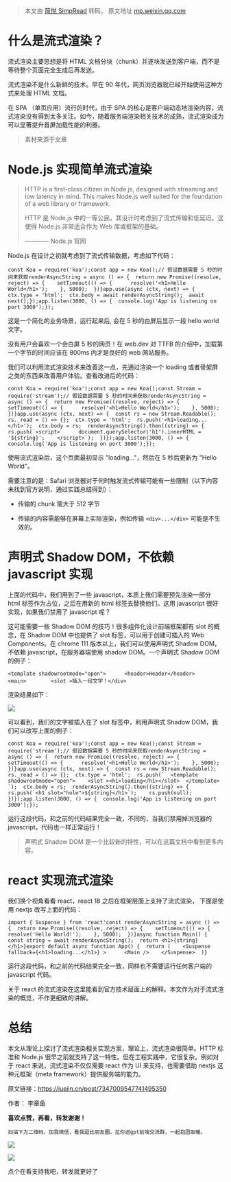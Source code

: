 > 本文由 [简悦 SimpRead](http://ksria.com/simpread/) 转码， 原文地址 [mp.weixin.qq.com](https://mp.weixin.qq.com/s/fJ59S-01x1X_Prdf4pqjmA)

什么是流式渲染？
========

流式渲染主要思想是将 HTML 文档分块（chunk）并逐块发送到客户端，而不是等待整个页面完全生成后再发送。

流式渲染不是什么新鲜的技术。早在 90 年代，网页浏览器就已经开始使用这种方式来处理 HTML 文档。

在 SPA （单页应用）流行的时代，由于 SPA 的核心是客户端动态地渲染内容，流式渲染没有得到太多关注。如今，随着服务端渲染相关技术的成熟，流式渲染成为可以显著提升首屏加载性能的利器。

> 素材来源于文章

Node.js 实现简单流式渲染
================

> HTTP is a first-class citizen in Node.js, designed with streaming and low latency in mind. This makes Node.js well suited for the foundation of a web library or framework.
> 
> HTTP 是 Node.js 中的一等公民，其设计时考虑到了流式传输和低延迟。这使得 Node.js 非常适合作为 Web 库或框架的基础。
> 
> ———— Node.js 官网

Node.js 在设计之初就考虑到了流式传输数据，考虑如下代码：

```
const Koa = require('koa');const app = new Koa();// 假设数据需要 5 秒的时间来获取renderAsyncString = async () => {  return new Promise((resolve, reject) => {    setTimeout(() => {      resolve('<h1>Hello World</h1>');    }, 5000);  })}app.use(async (ctx, next) => {  ctx.type = 'html';  ctx.body = await renderAsyncString();  await next();});app.listen(3000, () => {  console.log('App is listening on port 3000');});
```

这是一个简化的业务场景，运行起来后, 会在 5 秒的白屏后显示一段 hello world 文字。

没有用户会喜欢一个会白屏 5 秒的网页！在 web.dev 对 TTFB 的介绍中，加载第一个字节的时间应该在 800ms 内才是良好的 web 网站服务。

我们可以利用流式渲染技术来改善这一点，先通过渲染一个 loading 或者骨架屏之类的东西来改善用户体验。查看改进后的代码：

```
const Koa = require('koa');const app = new Koa();const Stream = require('stream');// 假设数据需要 5 秒的时间来获取renderAsyncString = async () => {  return new Promise((resolve, reject) => {    setTimeout(() => {      resolve('<h1>Hello World</h1>');    }, 5000);  })}app.use(async (ctx, next) => {  const rs = new Stream.Readable();  rs._read = () => {};  ctx.type = 'html';  rs.push('<h1>loading...</h1>');  ctx.body = rs;  renderAsyncString().then((string) => {    rs.push(`<script>      document.querySelector('h1').innerHTML = '${string}';    </script>`);  })});app.listen(3000, () => {  console.log('App is listening on port 3000');});
```

使用流式渲染后，这个页面最初显示 "loading..."，然后在 5 秒后更新为 "Hello World"。

需要注意的是：Safari 浏览器对于何时触发流式传输可能有一些限制（以下内容未找到官方说明，通过实践总结得到）：

*   传输的 chunk 需大于 512 字节
    
*   传输的内容需能够在屏幕上实际渲染，例如传输 `<div>...</div>` 可能是不生效的。
    

声明式 Shadow DOM，不依赖 javascript 实现
================================

上面的代码中，我们用到了一些 javascript，本质上我们需要预先渲染一部分 html 标签作为占位，之后在用新的 html 标签去替换他们。这用 javascript 很好实现，如果我们禁用了 javascript 呢？

这可能需要一些 Shadow DOM 的技巧！很多组件化设计前端框架都有 slot 的概念，在 Shadow DOM 中也提供了 slot 标签，可以用于创建可插入的 Web Components。在 chrome 111 版本以上，我们可以使用声明式 Shadow DOM，不依赖 javascript，在服务器端使用 shadow DOM。一个声明式 Shadow DOM 的例子：

```
<template shadowrootmode="open">      <header>Header</header>      <main>        <slot >插入一段文字！</div>
```

渲染结果如下：

![](https://mmbiz.qpic.cn/sz_mmbiz_jpg/pqcWLvSo2kgcY7VFcXzib07TQdq9siavJVPPNdqnywnHwD1ibBSTDSlB68YQYdDR7ib9gf2MOxqciagFNz1ZkibjDvpw/640?wx_fmt=other&from=appmsg)

可以看到，我们的文字被插入在了 slot 标签中，利用声明式 Shadow DOM，我们可以改写上面的例子：

```
const Koa = require('koa');const app = new Koa();const Stream = require('stream');// 假设数据需要 5 秒的时间来获取renderAsyncString = async () => {  return new Promise((resolve, reject) => {    setTimeout(() => {      resolve('<h1>Hello World</h1>');    }, 5000);  })}app.use(async (ctx, next) => {  const rs = new Stream.Readable();  rs._read = () => {};  ctx.type = 'html';  rs.push(`  <template shadowrootmode="open">    <slot ><h1>loading</h1></slot>  </template>  `);  ctx.body = rs;  renderAsyncString().then((string) => {    rs.push(`<h1 slot="hole">${string}</h1>`);    rs.push(null);  })});app.listen(3000, () => {  console.log('App is listening on port 3000');});
```

运行这段代码，和之前的代码结果完全一致，不同的，当我们禁用掉浏览器的 javascript，代码也一样正常运行！

> 声明式 Shadow DOM 是一个比较新的特性，可以在这篇文档中看到更多内容。

react 实现流式渲染
============

我们换个视角看看 react，react 18 之后在框架层面上支持了流式渲染， 下面是使用 nextjs 改写上面的代码：

```
import { Suspense } from 'react'const renderAsyncString = async () => {  return new Promise((resolve, reject) => {    setTimeout(() => {      resolve('Hello World!');    }, 5000);  })}async function Main() {  const string = await renderAsyncString();  return <h1>{string}</h1>}export default async function App() {  return (    <Suspense fallback={<h1>loading...</h1>} >      <Main />    </Suspense>  )}
```

运行这段代码，和之前的代码结果完全一致，同样也不需要运行任何客户端的 javascript 代码。

关于 react 的流式渲染在这里能看到官方技术层面上的解释。本文作为对于流式渲染的概览，不作更细致的讲解。

总结
==

本文从理论上探讨了流式渲染相关实现方案，理论上，流式渲染很简单。HTTP 标准和 Node.js 很早之前就支持了这一特性。但在工程实践中，它很复杂。例如对于 react 来说，流式渲染不仅仅需要 react 作为 UI 来支持，也需要借助 nextjs 这种元框架（meta framework）提供服务端的能力。

原文链接：https://juejin.cn/post/7347009547741495350

作者： 李章鱼

**喜欢点赞，再看，转发谢谢！**  

```
扫描下方二维码，加我微信，看我逗比朋友圈，拉你进gpt前端交流群，一起抱团取暖。

```

![](https://mmbiz.qpic.cn/mmbiz_jpg/pqcWLvSo2kiakiaIvAlvIdMfAg9eow4D56YAXicUzMD1xGlGibLVC5Lfic1LJT2HhpENoIHeibOJfCwqrx2J0MpcydrQ/640?wx_fmt=jpeg)

![](https://mmbiz.qpic.cn/sz_mmbiz_png/2wV7LicL762ZUCR5WEela9H9fDfYic8BAp8ib4cmuicFgACoRwORYGwkBtgUVaILLOjXtlGBnicuM5246MgketktMCg/640?wx_fmt=png)

点个在看支持我吧，转发就更好了